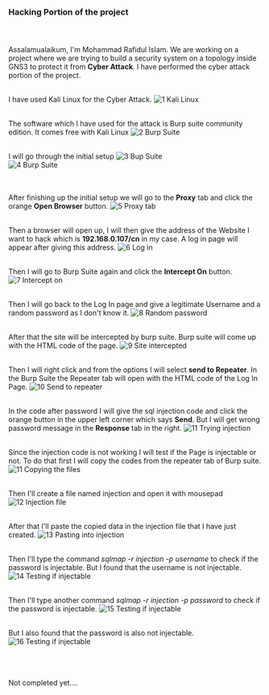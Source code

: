 ### Hacking Portion of the project <br> <br><br>

Assalamualaikum, I'm Mohammad Rafidul Islam. We are working on a project where we are trying to build a security system on a topology inside GNS3 to protect it from **Cyber Attack**. I have performed the cyber attack portion of the project.<br><br>

I have used Kali Linux for the Cyber Attack.
![1  Kali Linux](https://user-images.githubusercontent.com/120240771/207899133-cdf52c0a-4af3-47e8-a3c7-9dff88113dcf.png)
<br><br>

The software which I have used for the attack is Burp suite community edition. It comes free with Kali Linux
![2  Burp Suite](https://user-images.githubusercontent.com/120240771/207899519-7c0a7e45-9682-4c4f-83e4-aab5fd9825e2.png)
<br><br>

I will go through the initial setup
![3   Bup Suite](https://user-images.githubusercontent.com/120240771/207903083-f13211ef-2f4e-4b35-9896-bbf18a7bf9b5.png)
<br>
![4  Burp Suite](https://user-images.githubusercontent.com/120240771/207903119-c592ad59-676d-4d73-9340-f23929d209f4.png)
<br><br><br>

After finishing up the initial setup we will go to the **Proxy** tab and click the orange **Open Browser** button.
![5  Proxy tab](https://user-images.githubusercontent.com/120240771/207903698-83e195c4-556a-4350-84e6-c486d720ce02.png)
<br><br>

Then a browser will open up, I will then give the address of the Website I want to hack which is **192.168.0.107/cn** in my case. A log in page will appear after giving this address.
![6  Log in](https://user-images.githubusercontent.com/120240771/207904339-16e432d0-a0d6-4962-ba8b-6ffb424d3672.png)
<br><br>

Then I will go to Burp Suite again and click the **Intercept On** button.
![7  Intercept on](https://user-images.githubusercontent.com/120240771/207904717-4711855f-68c5-4206-b387-56e4a6a34df7.png)
<br><br>

Then I will go back to the Log In page and give a legitimate Username and a random password as I don't know it.
![8  Random password](https://user-images.githubusercontent.com/120240771/207905153-36f42732-a807-4919-838c-feb046174370.png)
<br><br>

After that the site will be intercepted by burp suite. Burp suite will come up with the HTML code of the page.
![9  Site intercepted](https://user-images.githubusercontent.com/120240771/207906128-e1c6e5d0-aac2-4001-a5f9-98c81785f2de.png)
<br><br>

Then I will right click and from the options I will select **send to Repeater**. In the Burp Suite the Repeater tab will open with the HTML code of the Log In Page.
![10  Send to repeater](https://user-images.githubusercontent.com/120240771/207907025-f2876578-950b-4066-8058-49f9d91068b6.png)
<br><br>

In the code after password I will give the sql injection code and click the orange button in the upper left corner which says **Send**. But I will get wrong password message in the **Response** tab in the right.
![11  Trying injection](https://user-images.githubusercontent.com/120240771/207907909-69978ea0-42b3-4d29-8d84-14cd775269d4.png)
<br><br>

Since the injection code is not working I will test if the Page is injectable or not. To do that first I will copy the codes from the repeater tab of Burp suite.
![11  Copying the files](https://user-images.githubusercontent.com/120240771/207908377-9f9aa02c-c7a8-405a-bdbc-d011c4332eae.png)
<br><br>

Then I'll create a file named injection and open it with mousepad
![12  Injection file](https://user-images.githubusercontent.com/120240771/207908676-c4c214b6-2826-49dd-9758-aefa45f6aeee.png)
<br><br>

After that I'll paste the copied data in the injection file that I have just created.
![13  Pasting into injection](https://user-images.githubusercontent.com/120240771/207908981-6d9003d6-0c59-4949-a425-b68f665c02a4.png)
<br><br>

Then I'll type the command *sqlmap -r injection -p username* to check if the password is injectable. But I found that the username is not injectable.
![14  Testing if injectable](https://user-images.githubusercontent.com/120240771/207910703-51f36bd9-cfae-403b-b2ac-dab9a01961bd.png)
<br><br>

Then I'll type another command *sqlmap -r injection -p password* to check if the password is injectable.
![15  Testing if injectable](https://user-images.githubusercontent.com/120240771/207911092-88b296e0-57dd-4f80-8a12-0d292b673aef.png)
<br><br>

But I also found that the password is also not injectable.
![16  Testing if injectable](https://user-images.githubusercontent.com/120240771/207911285-9ae38063-3830-4600-9cb1-77784d08feba.png)
<br><br><br><br>

Not completed yet....
